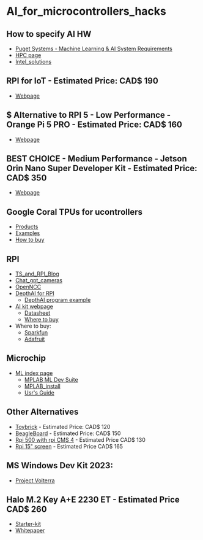 # AI_for_microcontrollers_hacks
## How to specify AI HW
- [Puget Systems - Machine Learning & AI System Requirements](https://www.pugetsystems.com/solutions/ai-and-hpc-workstations/machine-learning-ai/hardware-recommendations/?utm_source=chatgpt.com)
- [HPC page](https://www.pugetsystems.com/all-hpc/)
- [Intel_solutions](https://www.intel.com/content/www/us/en/developer/articles/system-requirements/system-configuration-recommendations-for-ai-pcs.html)
## RPI for IoT  - Estimated Price: CAD$ 190
- [Webpage](https://www.elastel.com/products/industrial-raspberry-pi/eg410-iot-gateway/)
## $ Alternative to RPI 5 - Low Performance -  Orange Pi 5 PRO - Estimated Price: CAD$ 160
- [Webpage](http://www.orangepi.org/html/hardWare/computerAndMicrocontrollers/details/Orange-Pi-5-Pro.html)
## BEST CHOICE - Medium Performance - Jetson Orin Nano Super Developer Kit - Estimated Price: CAD$ 350
- [Webpage](https://www.nvidia.com/en-us/autonomous-machines/embedded-systems/jetson-orin/nano-super-developer-kit/)

## Google Coral TPUs for ucontrollers
- [Products](https://coral.ai/products/)
- [Examples](https://coral.ai/examples/)
- [How to buy](https://coral.ai/products/accelerator/)

## RPI

- [TS_and_RPI_Blog](https://learn.adafruit.com/running-tensorflow-lite-on-the-raspberry-pi-4/initial-setup)
- [Chat_gpt_cameras](https://chatgpt.com/share/676cc49a-54c0-8013-98d4-ce0db16fa359)
- [OpenNCC](https://eyecloudai.github.io/openncc/1_Introduction.html#introduction)
- [DepthAI for RPI](https://www.electronics-lab.com/depthai-enables-real-time-depth-vision-raspberry-pi/)
  - [DepthAI program example](https://github.com/jacobfnl/depthai-raspberrypi4)
- [AI kit webpage](https://www.raspberrypi.com/documentation/accessories/ai-kit.html)
  - [Datasheet](https://datasheets.raspberrypi.com/ai-kit/raspberry-pi-ai-kit-product-brief.pdf)
  - [Where to buy](https://www.canakit.com/raspberry-pi-ai-kit.html?cid=CAD&src=raspberrypi)
- Where to buy:
  - [Sparkfun](https://www.sparkfun.com/products/27249)
  - [Adafruit](https://www.adafruit.com/added)

## Microchip



- [ML index page](https://www.microchip.com/en-us/solutions/technologies/machine-learning)
  - [MPLAB ML Dev Suite](https://www.microchip.com/en-us/tools-resources/develop/mplab-machine-learning-development-suite)
  - [MPLAB_install](https://www.microchip.com/en-us/tools-resources/develop/mplab-x-ide#tabs)
  - [Usr's Guide](https://onlinedocs.microchip.com/oxy/GUID-80D4088D-19D0-41E9-BE8D-7AE3BE021BBF-en-US-3/GUID-E6CBB10A-FFC8-4EF3-8C07-D29B64446EB6.html)
 
## Other Alternatives
- [Toybrick](https://t.rock-chips.com/en/portal.php?mod=view&aid=21) - Estimated Price: CAD$ 120
- [BeagleBoard](https://www.beagleboard.org/boards/beagleplay?gad_source=1&gclid=Cj0KCQiA9667BhDoARIsANnamQbIZ_QKCv7K8d-6gGmRiVrwX2Ko-pW8tGK02YOAURaNupAAQDPdaUgaAoeFEALw_wcB) - Estimated Price: CAD$ 150
- [Rpi 500 with rpi CMS 4](https://www.raspberrypi.com/products/raspberry-pi-500/) - Estimated Price CAD$ 130
- [Rpi 15" screen](https://www.canakit.com/raspberry-pi-monitor.html?cid=CAD&src=raspberrypi) - Estimated Price CAD$ 165

## MS Windows Dev Kit 2023:
- [Project Volterra](https://learn.microsoft.com/en-us/windows/arm/dev-kit/)

## Halo M.2 Key A+E 2230 ET - Estimated Price CAD$ 260
- [Starter-kit](https://hailo.ai/order-starter-kit/)
- [Whitepaper](https://ai.hailo.ai/revolutionizing-ai-applications-at-the-edge-0?hs_preview=YYteznyI-92908387617&hsLang=en)
